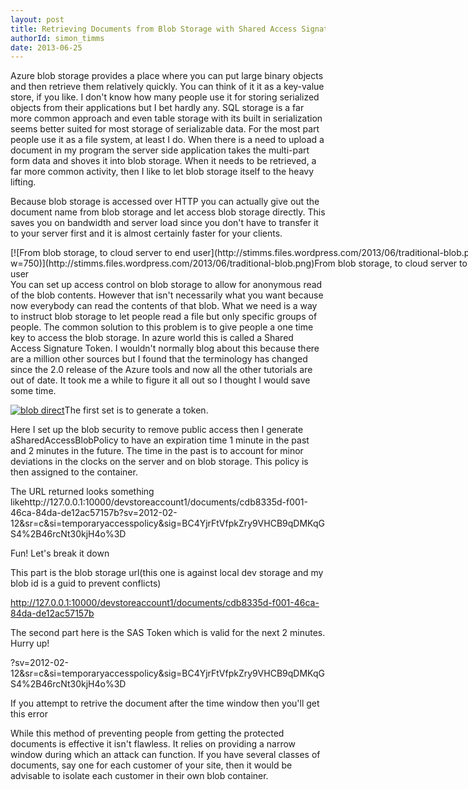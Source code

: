 ```yaml
---
layout: post
title: Retrieving Documents from Blob Storage with Shared Access Signatures
authorId: simon_timms
date: 2013-06-25
---
```


Azure blob storage provides a place where you can put large binary objects and then retrieve them relatively quickly. You can think of it it as a key-value store, if you like. I don't know how many people use it for storing serialized objects from their applications but I bet hardly any. SQL storage is a far more common approach and even table storage with its built in serialization seems better suited for most storage of serializable data. For the most part people use it as a file system, at least I do. When there is a need to upload a document in my program the server side application takes the multi-part form data and shoves it into blob storage. When it needs to be retrieved, a far more common activity, then I like to let blob storage itself to the heavy lifting.

Because blob storage is accessed over HTTP you can actually give out the document name from blob storage and let access blob storage directly. This saves you on bandwidth and server load since you don't have to transfer it to your server first and it is almost certainly faster for your clients.

<div class="wp-caption aligncenter" id="attachment_2888" style="width: 760px">[![From blob storage, to cloud server to end user](http://stimms.files.wordpress.com/2013/06/traditional-blob.png?w=750)](http://stimms.files.wordpress.com/2013/06/traditional-blob.png)From blob storage, to cloud server to end user

</div>You can set up access control on blob storage to allow for anonymous read of the blob contents. However that isn't necessarily what you want because now everybody can read the contents of that blob. What we need is a way to instruct blob storage to let people read a file but only specific groups of people. The common solution to this problem is to give people a one time key to access the blob storage. In azure world this is called a Shared Access Signature Token. I wouldn't normally blog about this because there are a million other sources but I found that the terminology has changed since the 2.0 release of the Azure tools and now all the other tutorials are out of date. It took me a while to figure it all out so I thought I would save some time.

[![blob direct](http://stimms.files.wordpress.com/2013/06/blob-direct.png?w=750)](http://stimms.files.wordpress.com/2013/06/blob-direct.png)The first set is to generate a token.

<script src='https://gist.github.com/stimms/5859897.js'></script>

Here I set up the blob security to remove public access then I generate aSharedAccessBlobPolicy to have an expiration time 1 minute in the past and 2 minutes in the future. The time in the past is to account for minor deviations in the clocks on the server and on blob storage. This policy is then assigned to the container.

<script src='https://gist.github.com/stimms/5859967.js'></script>

The URL returned looks something likehttp://127.0.0.1:10000/devstoreaccount1/documents/cdb8335d-f001-46ca-84da-de12ac57157b?sv=2012-02-12&sr=c&si=temporaryaccesspolicy&sig=BC4YjrFtVfpkZry9VHCB9qDMKqGS4%2B46rcNt30kjH4o%3D

Fun! Let's break it down

This part is the blob storage url(this one is against local dev storage and my blob id is a guid to prevent conflicts)

http://127.0.0.1:10000/devstoreaccount1/documents/cdb8335d-f001-46ca-84da-de12ac57157b

The second part here is the SAS Token which is valid for the next 2 minutes. Hurry up!

?sv=2012-02-12&sr=c&si=temporaryaccesspolicy&sig=BC4YjrFtVfpkZry9VHCB9qDMKqGS4%2B46rcNt30kjH4o%3D

If you attempt to retrive the document after the time window then you'll get this error

<script src='https://gist.github.com/stimms/5860013.js'></script>

While this method of preventing people from getting the protected documents is effective it isn't flawless. It relies on providing a narrow window during which an attack can function. If you have several classes of documents, say one for each customer of your site, then it would be advisable to isolate each customer in their own blob container.



